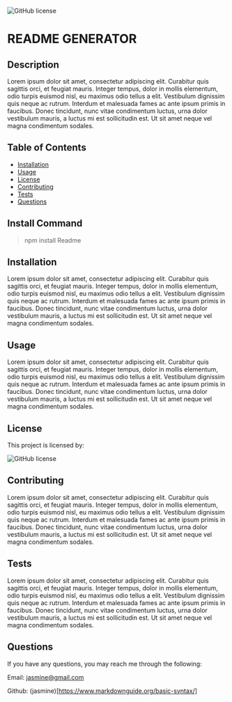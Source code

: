 

  
![GitHub license](https://img.shields.io/badge/license-MIT-blue.svg)
# README GENERATOR

## Description

Lorem ipsum dolor sit amet, consectetur adipiscing elit. Curabitur quis sagittis orci, et feugiat mauris. Integer tempus, dolor in mollis elementum, odio turpis euismod nisl, eu maximus odio tellus a elit. Vestibulum dignissim quis neque ac rutrum. Interdum et malesuada fames ac ante ipsum primis in faucibus. Donec tincidunt, nunc vitae condimentum luctus, urna dolor vestibulum mauris, a luctus mi est sollicitudin est. Ut sit amet neque vel magna condimentum sodales. 

## Table of Contents
- [Installation](#installation)
- [Usage](#usage)
- [License](#license)
- [Contributing](#contributing)
- [Tests](#tests)
- [Questions](#questions)

## Install Command

 > npm install Readme


## Installation
Lorem ipsum dolor sit amet, consectetur adipiscing elit. Curabitur quis sagittis orci, et feugiat mauris. Integer tempus, dolor in mollis elementum, odio turpis euismod nisl, eu maximus odio tellus a elit. Vestibulum dignissim quis neque ac rutrum. Interdum et malesuada fames ac ante ipsum primis in faucibus. Donec tincidunt, nunc vitae condimentum luctus, urna dolor vestibulum mauris, a luctus mi est sollicitudin est. Ut sit amet neque vel magna condimentum sodales. 


## Usage
Lorem ipsum dolor sit amet, consectetur adipiscing elit. Curabitur quis sagittis orci, et feugiat mauris. Integer tempus, dolor in mollis elementum, odio turpis euismod nisl, eu maximus odio tellus a elit. Vestibulum dignissim quis neque ac rutrum. Interdum et malesuada fames ac ante ipsum primis in faucibus. Donec tincidunt, nunc vitae condimentum luctus, urna dolor vestibulum mauris, a luctus mi est sollicitudin est. Ut sit amet neque vel magna condimentum sodales. 


## License
This project is licensed by:

![GitHub license](https://img.shields.io/badge/license-MIT-blue.svg)


## Contributing
Lorem ipsum dolor sit amet, consectetur adipiscing elit. Curabitur quis sagittis orci, et feugiat mauris. Integer tempus, dolor in mollis elementum, odio turpis euismod nisl, eu maximus odio tellus a elit. Vestibulum dignissim quis neque ac rutrum. Interdum et malesuada fames ac ante ipsum primis in faucibus. Donec tincidunt, nunc vitae condimentum luctus, urna dolor vestibulum mauris, a luctus mi est sollicitudin est. Ut sit amet neque vel magna condimentum sodales. 


## Tests
Lorem ipsum dolor sit amet, consectetur adipiscing elit. Curabitur quis sagittis orci, et feugiat mauris. Integer tempus, dolor in mollis elementum, odio turpis euismod nisl, eu maximus odio tellus a elit. Vestibulum dignissim quis neque ac rutrum. Interdum et malesuada fames ac ante ipsum primis in faucibus. Donec tincidunt, nunc vitae condimentum luctus, urna dolor vestibulum mauris, a luctus mi est sollicitudin est. Ut sit amet neque vel magna condimentum sodales. 


## Questions
If you have any questions, you may reach me through the following:

Email: jasmine@gmail.com


Github: (jasmine)[https://www.markdownguide.org/basic-syntax/]

